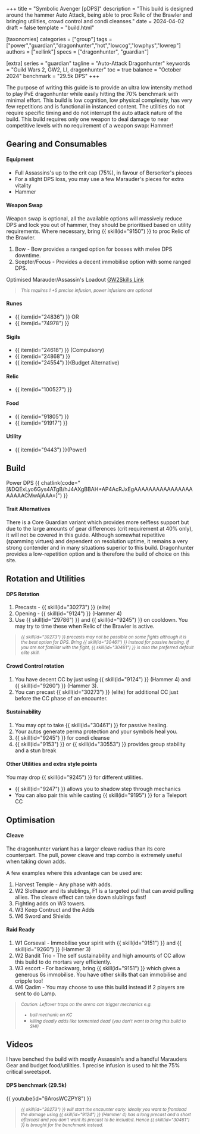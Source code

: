+++
title = "Symbolic Avenger [pDPS]"
description = "This build is designed around the hammer Auto Attack, being able to proc Relic of the Brawler and bringing utilities, crowd control and condi cleanses."
date = 2024-04-02
draft = false
template = "build.html"

[taxonomies]
categories = ["group"]
tags = ["power","guardian","dragonhunter","hot","lowcog","lowphys","lowrep"]
authors = ["xellink"]
specs = ["dragonhunter", "guardian"]

[extra]
series = "guardian"
tagline = "Auto-Attack Dragonhunter"
keywords = "Guild Wars 2, GW2, LI, dragonhunter"
toc = true
balance = "October 2024"
benchmark = "29.5k DPS"
+++

The purpose of writing this guide is to provide an ultra low intensity method to play PvE dragonhunter while easily hitting the 70% benchmark with minimal effort. This build is low cognition, low physical complexity, has very few repetitions and is functional in instanced content. The utilities do not require specific timing and do not interrupt the auto attack nature of the build. This build requires only one weapon to deal damage to near competitive levels with no requirement of a weapon swap: Hammer!


## Gearing and Consumables
#### Equipment
- Full Assassins's up to the crit cap (75%), in favour of Berserker's pieces
- For a slight DPS loss, you may use a few Marauder's pieces for extra vitality
- Hammer

#### Weapon Swap
Weapon swap is optional, all the available options will massively reduce DPS and lock you out of hammer, they should be prioritised based on utility requirements. Where necessary, bring {{ skill(id="9150") }} to proc Relic of the Brawler.
1. Bow - Bow provides a ranged option for bosses with melee DPS downtime. 
2. Scepter/Focus - Provides a decent immobilise option with some ranged DPS.

Optimised Marauder/Assassin's Loadout
[GW2Skills Link](http://gw2skills.net/editor/?PWQAIlJw8YNsJ2JO0TttVA-DSRYbRB1GvYIpGKjIKgKSAb/BEAB2A5fqAaowZEoC-e)

> <small>_This requires 1 +5 precise infusion, power infusions are optional_</small>

#### Runes
- {{ item(id="24836") }} OR
- {{ item(id="74978") }}

#### Sigils
- {{ item(id="24618") }} (Compulsory)
- {{ item(id="24868") }}
- {{ item(id="24554") }}(Budget Alternative)

#### Relic
- {{ item(id="100527") }}

#### Food
- {{ item(id="91805") }}
- {{ item(id="91917") }}

#### Utility
- {{ item(id="9443") }}(Power)


## Build
Power DPS
{{ chatlink(code="[&DQExLyo6Gys4ATgB/hJ4AXgBBAH+AP4AcRJxEgAAAAAAAAAAAAAAAAAAAAACMwAjAAA=]") }}

#### Trait Alternatives
There is a Core Guardian variant which provides more selfless support but due to the large amounts of gear differences (crit requirement at 40% only), it will not be covered in this guide. Although somewhat repetitive (spamming virtues) and dependent on resolution uptime, it remains a very strong contender and in many situations superior to this build. Dragonhunter provides a low-repetition option and is therefore the build of choice on this site.


## Rotation and Utilities
#### DPS Rotation
1. Precasts - {{ skill(id="30273") }} (elite)
2. Opening - {{ skill(id="9124") }} (Hammer 4)
3. Use {{ skill(id="29786") }} and {{ skill(id="9245") }} on cooldown. You may try to time these when Relic of the Brawler is active.

> <small>_{{ skill(id="30273") }} precasts may not be possible on some fights although it is the best option for DPS. Bring {{ skill(id="30461") }} instead for passive healing. If you are not familiar with the fight, {{ skill(id="30461") }} is also the preferred default elite skill._</small>

#### Crowd Control rotation
1. You have decent CC by just using {{ skill(id="9124") }} (Hammer 4) and {{ skill(id="9260") }} (Hammer 3). 
2. You can precast {{ skill(id="30273") }} (elite) for additional CC just before the CC phase of an encounter. 

#### Sustainability
1. You may opt to take {{ skill(id="30461") }} for passive healing.
2. Your autos generate perma protection and your symbols heal you.
3. {{ skill(id="9245") }} for condi cleanse
4. {{ skill(id="9153") }} or {{ skill(id="30553") }} provides group stability and a stun break

#### Other Utilities and extra style points
You may drop {{ skill(id="9245") }} for different utilities.
- {{ skill(id="9247") }} allows you to shadow step through mechanics
- You can also pair this while casting {{ skill(id="9195") }} for a Teleport CC

## Optimisation
#### Cleave
The dragonhunter variant has a larger cleave radius than its core counterpart. The pull, power cleave and trap combo is extremely useful when taking down adds.

A few examples where this advantage can be used are:
1. Harvest Temple - Any phase with adds.
2. W2 Slothasor and its slublings, F1 is a targeted pull that can avoid pulling allies. The cleave effect can take down slublings fast!
3. Fighting adds on W3 towers.
4. W3 Keep Contruct and the Adds
5. W6 Sword and Shields

#### Raid Ready
1. W1 Gorseval - Immobilise your spirit with {{ skill(id="9151") }} and {{ skill(id="9260") }} (Hammer 3)
2. W2 Bandit Trio - The self sustainability and high amounts of CC allow this build to do mortars very efficiently.
3. W3 escort - For backwarg, bring {{ skill(id="9151") }} which gives a generous 6s immobilise. You have other skills that can immobilise and cripple too!
4. W6 Qadim - You may choose to use this build instead if 2 players are sent to do Lamp.

> <small>_Caution: Leftover traps on the arena can trigger mechanics e.g._
> - _ball mechanic on KC_
> - _killing deadly adds like tormented dead (you don't want to bring this build to SH!)_</small>


## Videos
I have benched the build with mostly Assassin's and a handful Marauders Gear and budget food/utilities. 1 precise infusion is used to hit the 75% critical sweetspot.

#### DPS benchmark (29.5k)
{{ youtube(id="6ArosWCZPY8") }}

> <small>_{{ skill(id="30273") }} will start the encounter early. Ideally you want to frontload the damage using {{ skill(id="9124") }} (Hammer 4) has a long precast and a short aftercast and you don't want its precast to be included. Hence {{ skill(id="30461") }} is brought for the benchmark instead._</small>
